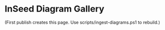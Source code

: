# InSeed Diagram Gallery

(First publish creates this page. Use scripts/ingest-diagrams.ps1 to rebuild.)
